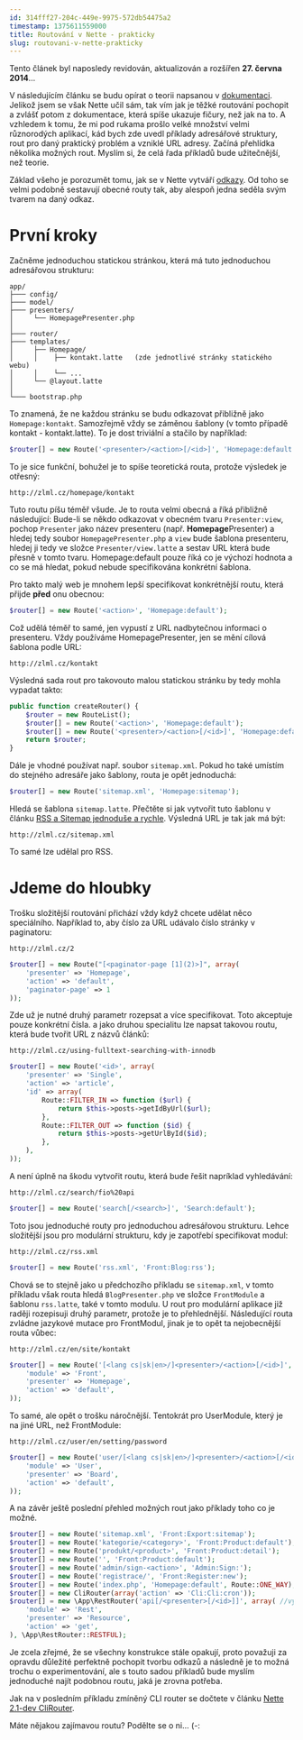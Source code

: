 ```yaml
---
id: 314fff27-204c-449e-9975-572db54475a2
timestamp: 1375611559000
title: Routování v Nette - prakticky
slug: routovani-v-nette-prakticky
---
```

<div class="alert alert-success">Tento článek byl naposledy revidován, aktualizován a rozšířen <strong>27. června 2014</strong>...</div>

V následujícím článku se budu opírat o teorii napsanou v [dokumentaci](http://doc.nette.org/cs/routing).
Jelikož jsem se však Nette učil sám, tak vím jak je těžké routování pochopit
a zvlášť potom z dokumentace, která spíše ukazuje fičury, než jak na to. A vzhledem k tomu, že mi
pod rukama prošlo velké množství velmi různorodých aplikací, kád bych zde uvedl příklady
adresářové struktury, rout pro daný praktický problém a vzniklé URL adresy.
Začíná přehlídka několika možných rout. Myslím si, že celá řada příkladů bude užitečnější, než teorie.

Základ všeho je porozumět tomu, jak se v Nette vytváří [odkazy](http://doc.nette.org/cs/presenters#toc-vytvareni-odkazu).
Od toho se velmi podobně sestavují obecné routy tak, aby alespoň jedna seděla svým tvarem na daný odkaz.

# První kroky

Začněme jednoduchou statickou stránkou, která má tuto jednoduchou adresářovou strukturu:

```
app/
├─── config/
├─── model/
├─── presenters/
│     └── HomepagePresenter.php
│
├─── router/
├─── templates/
│     ├── Homepage/
│     │    ├── kontakt.latte   (zde jednotlivé stránky statického webu)
│     │    └── ...
│     └── @layout.latte
│
└─── bootstrap.php
```

To znamená, že ne každou stránku se budu odkazovat přibližně jako <code>Homepage:kontakt</code>. Samozřejmě 
vždy se záměnou šablony (v tomto případě kontakt - kontakt.latte). To je dost triviální a stačilo by například:

```php
$router[] = new Route('<presenter>/<action>[/<id>]', 'Homepage:default');
```

To je sice funkční, bohužel je to spíše teoretická routa, protože výsledek je otřesný:

```
http://zlml.cz/homepage/kontakt
```

Tuto routu píšu téměř všude. Je to routa velmi obecná a říká přibližně následující:
Bude-li se někdo odkazovat v obecném tvaru `Presenter:view`, pochop `Presenter` jako název presenteru (např. **Homepage**Presenter) a hledej tedy soubor `HomepagePresenter.php`
a `view` bude šablona presenteru, hledej ji tedy ve složce `Presenter/view.latte` a sestav URL která bude přesně v tomto tvaru.
Homepage:default pouze říká co je výchozí hodnota a co se má hledat, pokud nebude specifikována konkrétní šablona.

Pro takto malý web je mnohem lepší specifikovat konkrétnější routu, která přijde **před** onu obecnou:

```php
$router[] = new Route('<action>', 'Homepage:default');
```

Což udělá téměř to samé, jen vypustí z URL nadbytečnou informaci o presenteru. Vždy používáme HomepagePresenter, jen
se mění cílová šablona podle URL:

```
http://zlml.cz/kontakt
```

Výsledná sada rout pro takovouto malou statickou stránku by tedy mohla vypadat takto:

```php
public function createRouter() {
	$router = new RouteList();
	$router[] = new Route('<action>', 'Homepage:default');
	$router[] = new Route('<presenter>/<action>[/<id>]', 'Homepage:default');
	return $router;
}
```

Dále je vhodné používat např. soubor <code>sitemap.xml</code>. Pokud ho také umístím do stejného adresáře jako šablony, routa je opět jednoduchá:

```php
$router[] = new Route('sitemap.xml', 'Homepage:sitemap');
```

Hledá se šablona <code>sitemap.latte</code>. Přečtěte si jak vytvořit tuto šablonu v článku [RSS a Sitemap jednoduše a rychle](rss-a-sitemap-jednoduse-a-rychle). Výsledná URL je tak jak má být:

```
http://zlml.cz/sitemap.xml
```

To samé lze udělal pro RSS.

# Jdeme do hloubky

Trošku složitější routování přichází vždy když chcete udělat něco speciálního.
Například to, aby číslo za URL udávalo číslo stránky v paginatoru:

```
http://zlml.cz/2
```

```php
$router[] = new Route("[<paginator-page [1](2)>]", array(
	'presenter' => 'Homepage',
	'action' => 'default',
	'paginator-page' => 1
));
```

Zde už je nutné druhý parametr rozepsat a více specifikovat. Toto akceptuje pouze konkrétní čísla.
a jako druhou specialitu lze napsat takovou routu, která bude tvořit URL z názvů článků:

```
http://zlml.cz/using-fulltext-searching-with-innodb
```

```php
$router[] = new Route('<id>', array(
	'presenter' => 'Single',
	'action' => 'article',
	'id' => array(
		Route::FILTER_IN => function ($url) {
			return $this->posts->getIdByUrl($url);
		},
		Route::FILTER_OUT => function ($id) {
			return $this->posts->getUrlById($id);
		},
	),
));
```

A není úplně na škodu vytvořit routu, která bude řešit napríklad vyhledávání:

```
http://zlml.cz/search/fio%20api
```

```php
$router[] = new Route('search[/<search>]', 'Search:default');
```

Toto jsou jednoduché routy pro jednoduchou adresářovou strukturu. Lehce složitější jsou pro
modulární strukturu, kdy je zapotřebí specifikovat modul:

```
http://zlml.cz/rss.xml
```

```php
$router[] = new Route('rss.xml', 'Front:Blog:rss');
```

Chová se to stejně jako u předchozího příkladu se `sitemap.xml`, v tomto příkladu však routa hledá `BlogPresenter.php` ve složce `FrontModule` a šablonu `rss.latte`, také v tomto modulu. U rout pro modulární aplikace již raději rozepisuji druhý parametr, protože je to přehlednější. Následující routa zvládne jazykové mutace pro FrontModul, jinak je to opět ta nejobecnější routa vůbec:

```
http://zlml.cz/en/site/kontakt
```

```php
$router[] = new Route('[<lang cs|sk|en>/]<presenter>/<action>[/<id>]', array(
	'module' => 'Front',
	'presenter' => 'Homepage',
	'action' => 'default',
));
```

To samé, ale opět o trošku náročnější. Tentokrát pro UserModule, který je na jiné URL, než FrontModule:

```
http://zlml.cz/user/en/setting/password
```

```php
$router[] = new Route('user/[<lang cs|sk|en>/]<presenter>/<action>[/<id [0-9]+>]', array(
	'module' => 'User',
	'presenter' => 'Board',
	'action' => 'default',
));
```

A na závěr ještě poslední přehled možných rout jako příklady toho co je možné.

```php
$router[] = new Route('sitemap.xml', 'Front:Export:sitemap');
$router[] = new Route('kategorie/<category>', 'Front:Product:default');
$router[] = new Route('produkt/<product>', 'Front:Product:detail');
$router[] = new Route('', 'Front:Product:default');
$router[] = new Route('admin/sign-<action>', 'Admin:Sign:');
$router[] = new Route('registrace/', 'Front:Register:new');
$router[] = new Route('index.php', 'Homepage:default', Route::ONE_WAY);
$router[] = new CliRouter(array('action' => 'Cli:Cli:cron'));
$router[] = new \App\RestRouter('api[/<presenter>[/<id>]]', array( //vyžaduje speciální objekt (není součástí Nette)
	'module' => 'Rest',
	'presenter' => 'Resource',
	'action' => 'get',
), \App\RestRouter::RESTFUL);
```

Je zcela zřejmé, že se všechny konstrukce stále opakují, proto považuji za opravdu důležité
perfektně pochopit tvorbu odkazů a následně je to možná trochu o experimentování, ale s
touto sadou příkladů bude myslím jednoduché najít podobnou routu, jaká je zrovna potřeba.

Jak na v posledním příkladu zmíněný CLI router se dočtete v článku [Nette 2.1-dev CliRouter](nette-2-1-dev-clirouter).

Máte nějakou zajímavou routu? Podělte se o ni... (-: